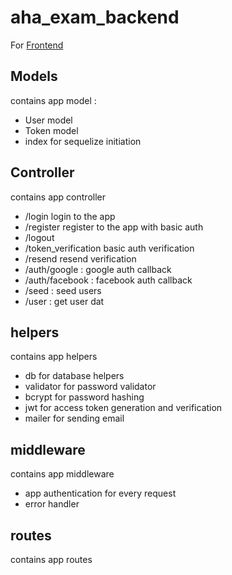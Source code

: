 # aha_exam_backend

For [Frontend](ahaexamfe.herokuapp.com)

## Models 
contains app model : 
 - User model 
 - Token model
 - index for sequelize initiation 

## Controller
contains app controller
 - /login login to the app
 - /register register to the app with basic auth
 - /logout 
 - /token_verification basic auth verification
 - /resend resend verification
 - /auth/google : google auth callback
 - /auth/facebook : facebook auth callback
 - /seed : seed users
 - /user : get user dat
 
## helpers
contains app helpers
 - db for database helpers
 - validator for password validator
 - bcrypt for password hashing
 - jwt for access token generation and verification
 - mailer for sending email
 
## middleware
contains app middleware
 - app authentication for every request
 - error handler
 
## routes
contains app routes
 
